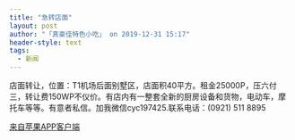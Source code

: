 ```yaml
---
title: "急转店面"
layout: post
author: "「真豪佳特色小吃」 on 2019-12-31 15:17"
header-style: text
tags:
  - 新闻
---
```


 店面转让，位置：T1机场后面别墅区，店面积40平方。租金25000P，压六付三，转让费150WP不仪价。有店内有一整套全新的厨房设备和货物，电动车，摩托车等等。有意者私信。加我微信cyc197425.联系电话：(0921) 511 8895
 <div class="mag_viewthread">
 <a class="mag_text" target="_blank" href="http://assapp.flw.com.ph/">来自苹果APP客户端</a>
 <span id="magapp_qrcode_11018585" onmouseover="showMenu({'showid':this.id, 'menuid':'magapp_qrcode_download','fade':1, 'pos':'34'})" class="mag_qrcode"></span>
</div>

